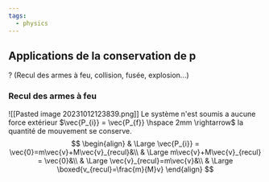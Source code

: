 ```yaml
---
tags:
  - physics
---
```


## Applications de la conservation de p
?
(Recul des armes à feu, collision, fusée, explosion...)

### Recul des armes à feu
![[Pasted image 20231012123839.png]]
Le système n'est soumis a aucune force extérieur $\vec{P_{i}} = \vec{P_{f}} \hspace 2mm \rightarrow$ la quantité de mouvement se conserve. $$
\begin{align}
& \Large \vec{P_{i}} = \vec{0}=m\vec{v}+M\vec{v}_{recul}&\\
& \Large m\vec{v}+M\vec{v}_{recul} = \vec{0}&\\
& \Large \vec{v}_{recul}=m\vec{v}&\\
& \Large \boxed{v_{recul}=\frac{m}{M}v}
\end{align}
$$

